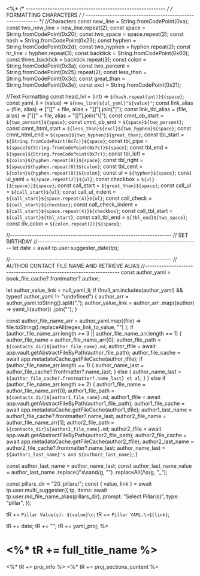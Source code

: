 <%*
/* ---------------------------------------------------------- */
/*                    FORMATTING CHARACTERS                   */
/* ---------------------------------------------------------- */
//Characters
const new_line = String.fromCodePoint(0xa);
const two_new_line = new_line.repeat(2);
const space = String.fromCodePoint(0x20);
const two_space = space.repeat(2);
const hash = String.fromCodePoint(0x23);
const hyphen = String.fromCodePoint(0x2d);
const two_hyphen = hyphen.repeat(2);
const hr_line = hyphen.repeat(3);
const backtick = String.fromCodePoint(0x60);
const three_backtick = backtick.repeat(3);
const colon = String.fromCodePoint(0x3a);
const two_percent = String.fromCodePoint(0x25).repeat(2);
const less_than = String.fromCodePoint(0x3c);
const great_than = String.fromCodePoint(0x3e);
const excl = String.fromCodePoint(0x21);

//Text Formatting
const head_lvl = (int) => `${hash.repeat(int)}${space}`;
const yaml_li = (value) => `${new_line}${ul_yaml}"${value}"`;
const link_alias = (file, alias) => ["[[" + file, alias + "]]"].join("|");
const link_tbl_alias = (file, alias) => ["[[" + file, alias + "]]"].join("\\|");
const cmnt_ob_start = `${two_percent}${space}`;
const cmnt_ob_end = `${space}${two_percent}`;
const cmnt_html_start = `${less_than}${excl}${two_hyphen}${space}`;
const cmnt_html_end = `${space}${two_hyphen}${great_than}`;
const tbl_start = `${String.fromCodePoint(0x7c)}${space}`;
const tbl_pipe = `${space}${String.fromCodePoint(0x7c)}${space}`;
const tbl_end = `${space}${String.fromCodePoint(0x7c)}`;
const tbl_left = `${colon}${hyphen.repeat(8)}${space}`;
const tbl_right = `${space}${hyphen.repeat(8)}${colon}`;
const tbl_cent = `${colon}${hyphen.repeat(8)}${colon}`;
const ul = `${hyphen}${space}`;
const ul_yaml = `${space.repeat(2)}${ul}`;
const checkbox = `${ul}[${space}]${space}`;
const call_start = `${great_than}${space}`;
const call_ul = `${call_start}${ul}`;
const call_ul_indent = `${call_start}${space.repeat(4)}${ul}`;
const call_check = `${call_start}${checkbox}`;
const call_check_indent = `${call_start}${space.repeat(4)}${checkbox}`;
const call_tbl_start = `${call_start}${tbl_start}`;
const call_tbl_end = `${tbl_end}${two_space}`;
const dv_colon = `${colon.repeat(2)}${space}`;

//-------------------------------------------------------------------
// SET BIRTHDAY
//-------------------------------------------------------------------
let date = await tp.user.suggester_date(tp);


//-------------------------------------------------------------------
// AUTHOR CONTACT FILE NAME AND RETRIEVE ALIAS
//-------------------------------------------------------------------
const author_yaml = book_file_cache?.frontmatter?.author;

let author_value_link = null_yaml_li;
if (!null_arr.includes(author_yaml) && typeof author_yaml != "undefined") {
  author_arr = author_yaml.toString().split(",");
  author_value_link = author_arr
    .map((author) => yaml_li(author))
    .join("");
}

const author_file_name_arr = author_yaml.map((file) =>
  file.toString().replaceAll(regex_link_to_value, "")
);
if (author_file_name_arr.length >= 3 || author_file_name_arr.length == 1) {
  author_file_name = author_file_name_arr[0];
  author_file_path = `${contacts_dir}${author_file_name}.md`;
  author_tfile = await app.vault.getAbstractFileByPath(author_file_path);
  author_file_cache = await app.metadataCache.getFileCache(author_tfile);
  if (author_file_name_arr.length == 1) {
    author_name_last = author_file_cache?.frontmatter?.name_last;
  } else {
    author_name_last = `${author_file_cache?.frontmatter?.name_last} et al`;
  }
} else if (author_file_name_arr.length >= 2) {
  author1_file_name = author_file_name_arr[0];
  author1_file_path = `${contacts_dir}${author1_file_name}.md`;
  author1_tfile = await app.vault.getAbstractFileByPath(author1_file_path);
  author1_file_cache = await app.metadataCache.getFileCache(author1_tfile);
  author1_last_name = author1_file_cache?.frontmatter?.name_last;
  author2_file_name = author_file_name_arr[1];
  author2_file_path = `${contacts_dir}${author2_file_name}.md`;
  author2_tfile = await app.vault.getAbstractFileByPath(author2_file_path);
  author2_file_cache = await app.metadataCache.getFileCache(author2_tfile);
  author2_last_name = author2_file_cache?.frontmatter?.name_last;
  author_name_last = `${author1_last_name}'s and ${author2_last_name}`;
}

const author_last_name = author_name_last;
const author_last_name_value = author_last_name
  .replace(/'s\sand/g, "")
  .replaceAll(/\s/g, "_");

const pillars_dir = "20_pillars/";
const { value, link } = await tp.user.multi_suggester({
  tp,
  items: await tp.user.md_file_name_alias(pillars_dir),
  prompt: "Select Pillar(s)",
  type: "pillar",
});

tR += `Pillar Value(s): ${value}\n`;
tR += `Pillar YAML:\n${link}`;


tR += date;
tR += "";
tR += yaml_proj;
%>
# <%* tR += full_title_name %>

<%* tR += proj_info %>
<%* tR += proj_sections_content %>
